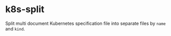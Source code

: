 # k8s-split

Split multi document Kubernetes specification file into separate files by `name` and `kind`.
